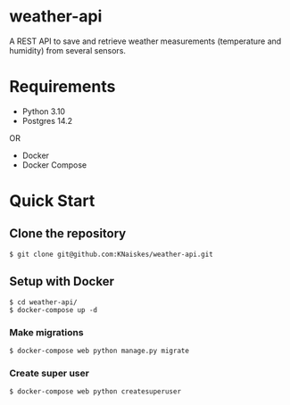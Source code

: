 # weather-api

A REST API to save and retrieve weather measurements (temperature and humidity)
from several sensors.

# Requirements

- Python 3.10
- Postgres 14.2

OR

- Docker
- Docker Compose

# Quick Start

## Clone the repository

```
$ git clone git@github.com:KNaiskes/weather-api.git
```

## Setup with Docker

```
$ cd weather-api/
$ docker-compose up -d
```

### Make migrations

```
$ docker-compose web python manage.py migrate
```

### Create super user

```
$ docker-compose web python createsuperuser
```
